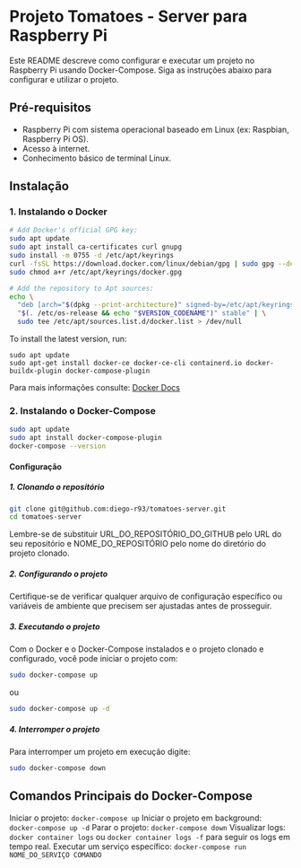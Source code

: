 # Projeto Tomatoes - Server para Raspberry Pi

Este README descreve como configurar e executar um projeto no Raspberry Pi usando Docker-Compose. Siga as instruções abaixo para configurar e utilizar o projeto.

## Pré-requisitos

- Raspberry Pi com sistema operacional baseado em Linux (ex: Raspbian, Raspberry Pi OS).
- Acesso à internet.
- Conhecimento básico de terminal Linux.

## Instalação

### 1. Instalando o Docker

```bash
# Add Docker's official GPG key:
sudo apt update
sudo apt install ca-certificates curl gnupg
sudo install -m 0755 -d /etc/apt/keyrings
curl -fsSL https://download.docker.com/linux/debian/gpg | sudo gpg --dearmor -o /etc/apt/keyrings/docker.gpg
sudo chmod a+r /etc/apt/keyrings/docker.gpg

# Add the repository to Apt sources:
echo \
  "deb [arch="$(dpkg --print-architecture)" signed-by=/etc/apt/keyrings/docker.gpg] https://download.docker.com/linux/debian \
  "$(. /etc/os-release && echo "$VERSION_CODENAME")" stable" | \
  sudo tee /etc/apt/sources.list.d/docker.list > /dev/null 
```
To install the latest version, run:
```
sudo apt update
sudo apt-get install docker-ce docker-ce-cli containerd.io docker-buildx-plugin docker-compose-plugin
```

Para mais informações consulte: 
[Docker Docs](https://docs.docker.com/engine/install/debian/)

### 2. Instalando o Docker-Compose

```bash
sudo apt update
sudo apt install docker-compose-plugin
docker-compose --version
```

#### Configuração
##### 1. Clonando o repositório

```bash
git clone git@github.com:diego-r93/tomatoes-server.git
cd tomatoes-server
```
Lembre-se de substituir URL_DO_REPOSITÓRIO_DO_GITHUB pelo URL do seu repositório e NOME_DO_REPOSITÓRIO pelo nome do diretório do projeto clonado.

##### 2. Configurando o projeto

Certifique-se de verificar qualquer arquivo de configuração específico ou variáveis de ambiente que precisem ser ajustadas antes de prosseguir.

##### 3. Executando o projeto

Com o Docker e o Docker-Compose instalados e o projeto clonado e configurado, você pode iniciar o projeto com:

```bash
sudo docker-compose up
```
ou
```bash
sudo docker-compose up -d
```

##### 4. Interromper o projeto

Para interromper um projeto em execução digite:

```bash
sudo docker-compose down
```

## Comandos Principais do Docker-Compose

Iniciar o projeto: ``docker-compose up``
Iniciar o projeto em background: ``docker-compose up -d``
Parar o projeto: ``docker-compose down``
Visualizar logs: ``docker container logs`` ou ``docker container logs -f`` para seguir os logs em tempo real.
Executar um serviço específico: ``docker-compose run NOME_DO_SERVIÇO COMANDO``